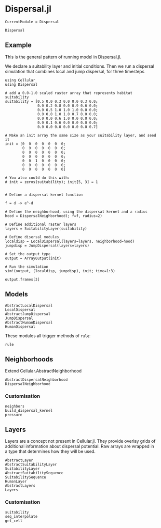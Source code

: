 # Dispersal.jl

```@meta
CurrentModule = Dispersal
```

```@docs
Dispersal
```

## Example

This is the general pattern of running model in Dispersal.jl. 

We declare a suitability layer and initial conditions. Then we run a dispersal
simulation that combines local and jump dispersal, for three timesteps.

```@example
using Cellular
using Dispersal

# add a 0.0-1.0 scaled raster array that represents habitat suitability
suitability = [0.5 0.0 0.3 0.0 0.0 0.3 0.0;
               0.0 0.2 0.8 0.0 0.9 0.6 0.0;
               0.0 0.5 1.0 1.0 1.0 0.0 0.0;
               0.0 0.0 1.0 1.0 0.7 0.0 0.0;
               0.0 0.0 0.6 1.0 0.0 0.0 0.0;
               0.0 0.1 0.6 0.0 0.0 0.0 0.0;
               0.0 0.0 0.0 0.0 0.0 0.0 0.7]

# Make an init array the same size as your suitability layer, and seed it
init = [0  0  0  0  0  0  0;
        0  0  0  0  0  0  0;
        0  0  0  0  0  0  0;
        0  0  0  0  0  0  0;
        0  0  1  0  0  0  0;
        0  0  0  0  0  0  0;
        0  0  0  0  0  0  0]

# You also could do this with:
# init = zeros(suitability); init[5, 3] = 1


# Define a dispersal kernel function

f = d -> e^-d

# Define the neighborhood, using the dispersal kernel and a radius
hood = DispersalNeighborhood(; f=f, radius=2)

# Define additional raster layers
layers = SuitabilityLayer(suitability)

# Define disersal modules
localdisp = LocalDispersal(layers=layers, neighborhood=hood)
jumpdisp = JumpDispersal(layers=layers)

# Set the output type
output = ArrayOutput(init)

# Run the simulation
sim!(output, (localdisp, jumpdisp), init; time=1:3) 

output.frames[3]
```

## Models

```@docs
AbstractLocalDispersal
LocalDispersal
AbstractJumpDispersal
JumpDispersal
AbstractHumanDispersal
HumanDispersal
```

These modules all trigger methods of `rule`:

```@docs
rule
```


## Neighborhoods

Extend Cellular.AbstractNeighborhood

```@docs
AbstractDispersalNeighborhood
DispersalNeighborhood
```

### Customisation

```@docs
neighbors
build_dispersal_kernel
pressure
```

## Layers

Layers are a concept not present in Cellular.jl. They provide 
overlay grids of additional information about dispersal potential.
Raw arrays are wrapped in a type that determines how they will be used.

```@docs
AbstractLayer 
AbstractSuitabilityLayer 
SuitabilityLayer 
AbstractSuitabilitySequence 
SuitabilitySequence
HumanLayer
AbstractLayers
Layers
```

### Customisation

```@docs
suitability
seq_interpolate
get_cell
```
